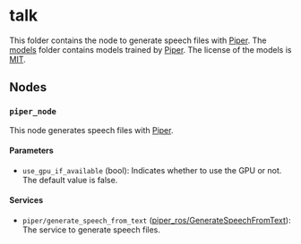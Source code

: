 # talk

This folder contains the node to generate speech files with [Piper](https://github.com/rhasspy/piper).
The [models](models) folder contains models trained by [Piper](https://github.com/rhasspy/piper). The license of the models is [MIT](models/MODEL_LICENSE).

## Nodes

### `piper_node`

This node generates speech files with [Piper](https://github.com/rhasspy/piper).

#### Parameters

- `use_gpu_if_available` (bool): Indicates whether to use the GPU or not. The default value is false.

#### Services

- `piper/generate_speech_from_text` ([piper_ros/GenerateSpeechFromText](srv/GenerateSpeechFromText.srv)):
  The service to generate speech files.
